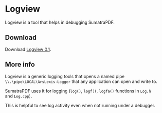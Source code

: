 # Logview

Logview is a tool that helps in debugging SumatraPDF.

## Download

Download [Logview 0.1](https://files2.sumatrapdfreader.org/software/logview/rel/logview-0.1.exe).

## More info

Logview is a generic logging tools that opens a named pipe `\\.\pipe\LOCAL\ArsLexis-Logger` that any application can open and write to.

SumatraPDF uses it for logging (`log()`, `logf()`, `logfa()` functions in `Log.h` and `Log.cpp`).

This is helpful to see log activity even when not running under a debugger.
